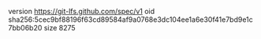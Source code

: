 version https://git-lfs.github.com/spec/v1
oid sha256:5cec9bf88196f63cd89584af9a0768e3dc104ee1a6e30f41e7bd9e1c7bb06b20
size 8275

